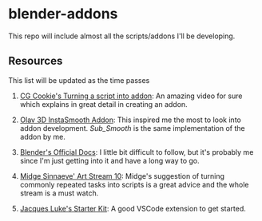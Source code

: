 # blender-addons

This repo will include almost all the scripts/addons I'll be developing.

## Resources

This list will be updated as the time passes

1. [CG Cookie's Turning a script into addon](https://www.youtube.com/watch?v=Fr1HN0XgB58): An amazing video for sure which explains in great detail in creating an addon.

2. [Olav 3D InstaSmooth Addon](https://www.youtube.com/watch?v=UdvRKx500ck): This inspired me the most to look into addon development. _Sub_Smooth_ is the same implementation of the addon by me.

3. [Blender's Official Docs](https://docs.blender.org/api/current/index.html): I little bit difficult to follow, but it's probably me since I'm just getting into it and have a long way to go.

4. [Midge Sinnaeve' Art Stream 10](https://www.youtube.com/watch?v=2bK3juor2-c): Midge's suggestion of turning commonly repeated tasks into scripts is a great advice and the whole stream is a must watch.

5. [Jacques Luke's Starter Kit](https://github.com/JacquesLucke/blender_vscode): A good VSCode extension to get started.
